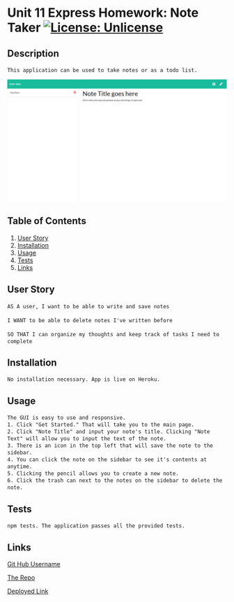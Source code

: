 # Unit 11 Express Homework: Note Taker [![License: Unlicense](https://img.shields.io/badge/license-Unlicense-blue.svg)](http://unlicense.org/) 

## Description
    This application can be used to take notes or as a todo list.

![Deployed Application Screenshot](./public/assets/screenshots/ss1.png)
  
  ## Table of Contents
  1. [User Story](#UserStory)
  2. [Installation](#Installation)
  3. [Usage](#Usage)
  4. [Tests](#Tests)
  5. [Links](#Links)


  ## User Story
  ```
AS A user, I want to be able to write and save notes

I WANT to be able to delete notes I've written before

SO THAT I can organize my thoughts and keep track of tasks I need to complete
  ```

  ## Installation
  
    No installation necessary. App is live on Heroku.

  
  ## Usage

    The GUI is easy to use and responsive. 
    1. Click "Get Started." That will take you to the main page. 
    2. Click "Note Title" and input your note's title. Clicking "Note Text" will allow you to input the text of the note.
    3. There is an icon in the top left that will save the note to the sidebar.
    4. You can click the note on the sidebar to see it's contents at anytime.
    5. Clicking the pencil allows you to create a new note.
    6. Click the trash can next to the notes on the sidebar to delete the note.
  
  ## Tests
  
    npm tests. The application passes all the provided tests.
   
  ## Links
  
  [Git Hub Username](https://www.github.com/CodySamuels)
  
  [The Repo](https://github.com/CodySamuels/note-taker)

  [Deployed Link](https://radiant-crag-31130.herokuapp.com/)